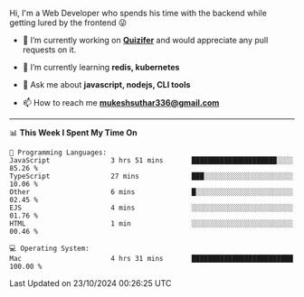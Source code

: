 Hi, I'm a Web Developer who spends his time with the backend while getting lured by the frontend 😜

- 🔭 I’m currently working on **[Quizifer](https://github.com/SutharMukesh/Quizifer/)** and would appreciate any pull requests on it.

- 🌱 I’m currently learning **redis, kubernetes**

- 💬 Ask me about **javascript, nodejs, CLI tools**

- 📫 How to reach me **mukeshsuthar336@gmail.com**

---
<!--START_SECTION:waka-->
📊 **This Week I Spent My Time On** 

```text
💬 Programming Languages: 
JavaScript               3 hrs 51 mins       █████████████████████░░░░   85.26 % 
TypeScript               27 mins             ███░░░░░░░░░░░░░░░░░░░░░░   10.06 % 
Other                    6 mins              █░░░░░░░░░░░░░░░░░░░░░░░░   02.45 % 
EJS                      4 mins              ░░░░░░░░░░░░░░░░░░░░░░░░░   01.76 % 
HTML                     1 min               ░░░░░░░░░░░░░░░░░░░░░░░░░   00.46 % 

💻 Operating System: 
Mac                      4 hrs 31 mins       █████████████████████████   100.00 % 
```


 Last Updated on 23/10/2024 00:26:25 UTC
<!--END_SECTION:waka-->
